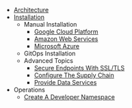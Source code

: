 * [Architecture](tap-for-platform-engineers/architecture/README.md)
* [Installation](tap-for-platform-engineers/installation/README.md)
    * Manual Installation
        * [Google Cloud Platform](tap-for-platform-engineers/installation/manual/gcp/README.md) 
        * [Amazon Web Services](tap-for-platform-engineers/installation/manual/aws/README.md)
        * [Microsoft Azure](tap-for-platform-engineers/installation/manual/azr/README.md)
    * GitOps Installation
    * Advanced Topics
        * [Secure Endpoints With SSL/TLS](tap-for-platform-engineers/installation/advanced/ssl-tls/README.md)
        * [Configure The Supply Chain](tap-for-platform-engineers/installation/advanced/supply-chain/README.md)
        * [Provide Data Services](tap-for-platform-engineers/installation/advanced/services/README.md)
* Operations
    * [Create A Developer Namespace](tap-for-platform-engineers/operations/dev-namespace.md)